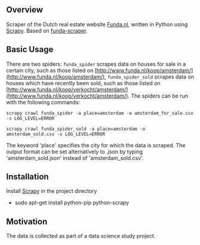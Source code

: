## Overview
Scraper of the Dutch real estate website [Funda.nl](http://www.funda.nl/), written in Python using [Scrapy](https://scrapy.org/). Based on [funda-scraper](https://github.com/jackha/funda-scraper).


## Basic Usage
There are two spiders: `funda_spider` scrapes data on houses for sale in a certain city, such as those listed on [http://www.funda.nl/koop/amsterdam/](http://www.funda.nl/koop/amsterdam/), `funda_spider_sold` scrapes data on houses which have recently been sold, such as those listed on [http://www.funda.nl/koop/verkocht/amsterdam/](http://www.funda.nl/koop/verkocht/amsterdam/).
The spiders can be run with the following commands:

`scrapy crawl funda_spider -a place=amsterdam -o amsterdam_for_sale.csv -s LOG_LEVEL=ERROR`

`scrapy crawl funda_spider_sold -a place=amsterdam -o amsterdam_sold.csv -s LOG_LEVEL=ERROR`

The keyword 'place' specifies the city for which the data is scraped. The output format can be set alternatively to .json by typing 'amsterdam_sold.json' instead of 'amsterdam_sold.csv'.

## Installation

Install [Scrapy](https://scrapy.org/) in the project directory

- sudo apt-get install python-pip python-scrapy

## Motivation

The data is collected as part of a data science study project.